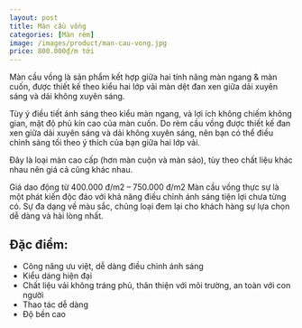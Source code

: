 ```yaml
---
layout: post
title: Màn cầu vồng
categories: [Màn rèm]
image: /images/product/man-cau-vong.jpg
price: 800.000₫/m tới
---
```


Màn cầu vồng là sản phẩm kết hợp giữa hai tính năng màn ngang & màn cuốn, được thiết kế theo kiểu hai lớp vải màn dệt đan xen giữa dải xuyên sáng và dải không xuyên sáng.

Tùy ý điều tiết ánh sáng theo kiểu màn ngang, và lợi ích không chiếm không gian, mật độ phủ kín cao của màn cuốn. Do rèm cầu vồng được thiết kế đan xen giữa dải xuyên sáng và dải không xuyên sáng, nên bạn có thể điều chỉnh sáng tối theo ý thích của bạn giữa hai lớp vải.

Đây là loại màn cao cấp (hơn màn cuộn và màn sáo), tùy theo chất liệu khác nhau nên giá cả cũng khác nhau.

Giá dao động từ 400.000 đ/m2 – 750.000 đ/m2
Màn cầu vồng thực sự là một phát kiến độc đáo với khả năng điều chỉnh ánh sáng tiện lợi chưa từng có. Sự đa dạng về màu sắc, chủng loại đem lại cho khách hàng sự lựa chọn dễ dàng và hài lòng nhất.

## Đặc điểm:
- Công năng ưu việt, dễ dàng điều chỉnh ánh sáng
- Kiểu dáng hiện đại
- Chất liệu vải không tráng phủ, thân thiện với môi trường, an toàn với con người
- Thao tác dễ dàng
- Độ bền cao